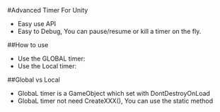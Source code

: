 #Advanced Timer For Unity
* Easy use API
* Easy to Debug, You can pause/resume or kill a timer on the fly.

##How to use
* Use the GLOBAL timer:
* Use the Local timer:

##Global vs Local
* GlobaL timer is a GameObject which set with DontDestroyOnLoad
* GlobaL timer not need CreateXXX(), You can use the static method
